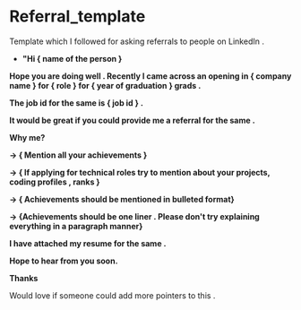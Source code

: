 # Referral_template

Template which I followed for asking referrals to people on LinkedIn .
<strong>
- "Hi { name of the person }

Hope you are doing well .
Recently I came across an opening in { company name } for { role } for { year of graduation } grads .

The job id for the same is { job id } .

It would be great if you could provide me a referral for the same .

Why me?

-> { Mention all your achievements }

-> { If applying for technical roles try to mention about your projects, coding profiles , ranks }

-> { Achievements should be mentioned in bulleted format}

-> {Achievements should be one liner . Please don't try explaining everything in a paragraph manner}

I have attached my resume for the same .

Hope to hear from you soon.

Thanks
</strong>

Would love if someone could add more pointers to this .
